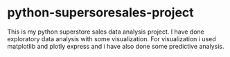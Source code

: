 # python-supersoresales-project
This is my python superstore sales data analysis project. I have done exploratory data analysis with some visualization. For visualization i used matplotlib and plotly express and i have also done some predictive analysis.
